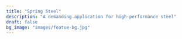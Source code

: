```yaml
---
title: "Spring Steel"
description: "A demanding application for high-performance steel"
draft: false
bg_image: "images/featue-bg.jpg"
---
```



